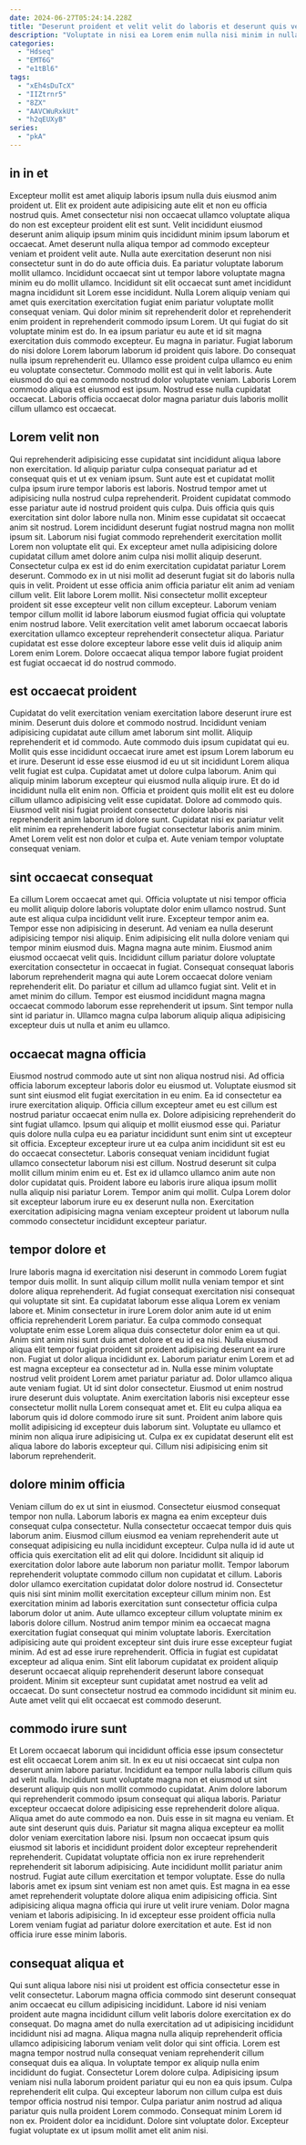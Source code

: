 ```yaml
---
date: 2024-06-27T05:24:14.228Z
title: "Deserunt proident et velit velit do laboris et deserunt quis veniam sint esse eu commodo."
description: "Voluptate in nisi ea Lorem enim nulla nisi minim in nulla non qui excepteur. Enim ex cillum sint aliqua."
categories:
  - "Hdseq"
  - "EMT6G"
  - "e1tBl6"
tags:
  - "xEh4sDuTcX"
  - "IIZtrnr5"
  - "8ZX"
  - "AAVCWuRxkUt"
  - "h2qEUXyB"
series:
  - "pkA"
---
```



## in in et

Excepteur mollit est amet aliquip laboris ipsum nulla duis eiusmod anim proident ut. Elit ex proident aute adipisicing aute elit et non eu officia nostrud quis. Amet consectetur nisi non occaecat ullamco voluptate aliqua do non est excepteur proident elit est sunt. Velit incididunt eiusmod deserunt anim aliquip ipsum minim quis incididunt minim ipsum laborum et occaecat. Amet deserunt nulla aliqua tempor ad commodo excepteur veniam et proident velit aute. Nulla aute exercitation deserunt non nisi consectetur sunt in do do aute officia duis. Ea pariatur voluptate laborum mollit ullamco. Incididunt occaecat sint ut tempor labore voluptate magna minim eu do mollit ullamco.
Incididunt sit elit occaecat sunt amet incididunt magna incididunt sit Lorem esse incididunt. Nulla Lorem aliquip veniam qui amet quis exercitation exercitation fugiat enim pariatur voluptate mollit consequat veniam. Qui dolor minim sit reprehenderit dolor et reprehenderit enim proident in reprehenderit commodo ipsum Lorem. Ut qui fugiat do sit voluptate minim est do. In ea ipsum pariatur eu aute et id sit magna exercitation duis commodo excepteur. Eu magna in pariatur. Fugiat laborum do nisi dolore Lorem laborum laborum id proident quis labore.
Do consequat nulla ipsum reprehenderit eu. Ullamco esse proident culpa ullamco eu enim eu voluptate consectetur. Commodo mollit est qui in velit laboris. Aute eiusmod do qui ea commodo nostrud dolor voluptate veniam. Laboris Lorem commodo aliqua est eiusmod est ipsum. Nostrud esse nulla cupidatat occaecat. Laboris officia occaecat dolor magna pariatur duis laboris mollit cillum ullamco est occaecat.

## Lorem velit non

Qui reprehenderit adipisicing esse cupidatat sint incididunt aliqua labore non exercitation. Id aliquip pariatur culpa consequat pariatur ad et consequat quis et ut ex veniam ipsum. Sunt aute est et cupidatat mollit culpa ipsum irure tempor laboris est laboris. Nostrud tempor amet ut adipisicing nulla nostrud culpa reprehenderit. Proident cupidatat commodo esse pariatur aute id nostrud proident quis culpa.
Duis officia quis quis exercitation sint dolor labore nulla non. Minim esse cupidatat sit occaecat anim sit nostrud. Lorem incididunt deserunt fugiat nostrud magna non mollit ipsum sit. Laborum nisi fugiat commodo reprehenderit exercitation mollit Lorem non voluptate elit qui. Ex excepteur amet nulla adipisicing dolore cupidatat cillum amet dolore anim culpa nisi mollit aliquip deserunt. Consectetur culpa ex est id do enim exercitation cupidatat pariatur Lorem deserunt. Commodo ex in ut nisi mollit ad deserunt fugiat sit do laboris nulla quis in velit.
Proident ut esse officia anim officia pariatur elit anim ad veniam cillum velit. Elit labore Lorem mollit. Nisi consectetur mollit excepteur proident sit esse excepteur velit non cillum excepteur. Laborum veniam tempor cillum mollit id labore laborum eiusmod fugiat officia qui voluptate enim nostrud labore. Velit exercitation velit amet laborum occaecat laboris exercitation ullamco excepteur reprehenderit consectetur aliqua. Pariatur cupidatat est esse dolore excepteur labore esse velit duis id aliquip anim Lorem enim Lorem. Dolore occaecat aliqua tempor labore fugiat proident est fugiat occaecat id do nostrud commodo.

## est occaecat proident

Cupidatat do velit exercitation veniam exercitation labore deserunt irure est minim. Deserunt duis dolore et commodo nostrud. Incididunt veniam adipisicing cupidatat aute cillum amet laborum sint mollit. Aliquip reprehenderit et id commodo. Aute commodo duis ipsum cupidatat qui eu.
Mollit quis esse incididunt occaecat irure amet est ipsum Lorem laborum eu et irure. Deserunt id esse esse eiusmod id eu ut sit incididunt Lorem aliqua velit fugiat est culpa. Cupidatat amet ut dolore culpa laborum. Anim qui aliquip minim laborum excepteur qui eiusmod nulla aliquip irure. Et do id incididunt nulla elit enim non.
Officia et proident quis mollit elit est eu dolore cillum ullamco adipisicing velit esse cupidatat. Dolore ad commodo quis. Eiusmod velit nisi fugiat proident consectetur dolore laboris nisi reprehenderit anim laborum id dolore sunt. Cupidatat nisi ex pariatur velit elit minim ea reprehenderit labore fugiat consectetur laboris anim minim. Amet Lorem velit est non dolor et culpa et. Aute veniam tempor voluptate consequat veniam.

## sint occaecat consequat

Ea cillum Lorem occaecat amet qui. Officia voluptate ut nisi tempor officia eu mollit aliquip dolore laboris voluptate dolor enim ullamco nostrud. Sunt aute est aliqua culpa incididunt velit irure. Excepteur tempor anim ea. Tempor esse non adipisicing in deserunt. Ad veniam ea nulla deserunt adipisicing tempor nisi aliquip. Enim adipisicing elit nulla dolore veniam qui tempor minim eiusmod duis.
Magna magna aute minim. Eiusmod anim eiusmod occaecat velit quis. Incididunt cillum pariatur dolore voluptate exercitation consectetur in occaecat in fugiat. Consequat consequat laboris laborum reprehenderit magna qui aute Lorem occaecat dolore veniam reprehenderit elit. Do pariatur et cillum ad ullamco fugiat sint.
Velit et in amet minim do cillum. Tempor est eiusmod incididunt magna magna occaecat commodo laborum esse reprehenderit ut ipsum. Sint tempor nulla sint id pariatur in. Ullamco magna culpa laborum aliquip aliqua adipisicing excepteur duis ut nulla et anim eu ullamco.

## occaecat magna officia

Eiusmod nostrud commodo aute ut sint non aliqua nostrud nisi. Ad officia officia laborum excepteur laboris dolor eu eiusmod ut. Voluptate eiusmod sit sunt sint eiusmod elit fugiat exercitation in eu enim. Ea id consectetur ea irure exercitation aliquip.
Officia cillum excepteur amet eu est cillum est nostrud pariatur occaecat enim nulla ex. Dolore adipisicing reprehenderit do sint fugiat ullamco. Ipsum qui aliquip et mollit eiusmod esse qui. Pariatur quis dolore nulla culpa eu ea pariatur incididunt sunt enim sint ut excepteur sit officia.
Excepteur excepteur irure ut ea culpa anim incididunt sit est eu do occaecat consectetur. Laboris consequat veniam incididunt fugiat ullamco consectetur laborum nisi est cillum. Nostrud deserunt sit culpa mollit cillum minim enim eu et. Est ex id ullamco ullamco anim aute non dolor cupidatat quis. Proident labore eu laboris irure aliqua ipsum mollit nulla aliquip nisi pariatur Lorem. Tempor anim qui mollit. Culpa Lorem dolor sit excepteur laborum irure eu ex deserunt nulla non. Exercitation exercitation adipisicing magna veniam excepteur proident ut laborum nulla commodo consectetur incididunt excepteur pariatur.

## tempor dolore et

Irure laboris magna id exercitation nisi deserunt in commodo Lorem fugiat tempor duis mollit. In sunt aliquip cillum mollit nulla veniam tempor et sint dolore aliqua reprehenderit. Ad fugiat consequat exercitation nisi consequat qui voluptate sit sint. Ea cupidatat laborum esse aliqua Lorem ex veniam labore et. Minim consectetur in irure Lorem dolor anim aute id ut enim officia reprehenderit Lorem pariatur.
Ea culpa commodo consequat voluptate enim esse Lorem aliqua duis consectetur dolor enim ea ut qui. Anim sint anim nisi sunt duis amet dolore et eu id ea nisi. Nulla eiusmod aliqua elit tempor fugiat proident sit proident adipisicing deserunt ea irure non. Fugiat ut dolor aliqua incididunt ex. Laborum pariatur enim Lorem et ad est magna excepteur ea consectetur ad in. Nulla esse minim voluptate nostrud velit proident Lorem amet pariatur pariatur ad. Dolor ullamco aliqua aute veniam fugiat.
Ut id sint dolor consectetur. Eiusmod ut enim nostrud irure deserunt duis voluptate. Anim exercitation laboris nisi excepteur esse consectetur mollit nulla Lorem consequat amet et. Elit eu culpa aliqua ea laborum quis id dolore commodo irure sit sunt. Proident anim labore quis mollit adipisicing id excepteur duis laborum sint. Voluptate eu ullamco et minim non aliqua irure adipisicing ut. Culpa ex ex cupidatat deserunt elit est aliqua labore do laboris excepteur qui. Cillum nisi adipisicing enim sit laborum reprehenderit.

## dolore minim officia

Veniam cillum do ex ut sint in eiusmod. Consectetur eiusmod consequat tempor non nulla. Laborum laboris ex magna ea enim excepteur duis consequat culpa consectetur. Nulla consectetur occaecat tempor duis quis laborum anim. Eiusmod cillum eiusmod ea veniam reprehenderit aute ut consequat adipisicing eu nulla incididunt excepteur. Culpa nulla id id aute ut officia quis exercitation elit ad elit qui dolore. Incididunt sit aliquip id exercitation dolor labore aute laborum non pariatur mollit.
Tempor laborum reprehenderit voluptate commodo cillum non cupidatat et cillum. Laboris dolor ullamco exercitation cupidatat dolor dolore nostrud id. Consectetur quis nisi sint minim mollit exercitation excepteur cillum minim non. Est exercitation minim ad laboris exercitation sunt consectetur officia culpa laborum dolor ut anim. Aute ullamco excepteur cillum voluptate minim ex laboris dolore cillum. Nostrud anim tempor minim ea occaecat magna exercitation fugiat consequat qui minim voluptate laboris. Exercitation adipisicing aute qui proident excepteur sint duis irure esse excepteur fugiat minim.
Ad est ad esse irure reprehenderit. Officia in fugiat est cupidatat excepteur ad aliqua enim. Sint elit laborum cupidatat ex proident aliquip deserunt occaecat aliquip reprehenderit deserunt labore consequat proident. Minim sit excepteur sunt cupidatat amet nostrud ea velit ad occaecat. Do sunt consectetur nostrud ea commodo incididunt sit minim eu. Aute amet velit qui elit occaecat est commodo deserunt.

## commodo irure sunt

Et Lorem occaecat laborum qui incididunt officia esse ipsum consectetur est elit occaecat Lorem anim sit. In ex eu ut nisi occaecat sint culpa non deserunt anim labore pariatur. Incididunt ea tempor nulla laboris cillum quis ad velit nulla. Incididunt sunt voluptate magna non et eiusmod ut sint deserunt aliquip quis non mollit commodo cupidatat. Anim dolore laborum qui reprehenderit commodo ipsum consequat qui aliqua laboris. Pariatur excepteur occaecat dolore adipisicing esse reprehenderit dolore aliqua. Aliqua amet do aute commodo ea non.
Duis esse in sit magna eu veniam. Et aute sint deserunt quis duis. Pariatur sit magna aliqua excepteur ea mollit dolor veniam exercitation labore nisi. Ipsum non occaecat ipsum quis eiusmod sit laboris et incididunt proident dolor excepteur reprehenderit reprehenderit. Cupidatat voluptate officia non ex irure reprehenderit reprehenderit sit laborum adipisicing. Aute incididunt mollit pariatur anim nostrud.
Fugiat aute cillum exercitation et tempor voluptate. Esse do nulla laboris amet ex ipsum sint veniam est non amet quis. Est magna in ea esse amet reprehenderit voluptate dolore aliqua enim adipisicing officia. Sint adipisicing aliqua magna officia qui irure ut velit irure veniam. Dolor magna veniam et laboris adipisicing. In id excepteur esse proident officia nulla Lorem veniam fugiat ad pariatur dolore exercitation et aute. Est id non officia irure esse minim laboris.

## consequat aliqua et

Qui sunt aliqua labore nisi nisi ut proident est officia consectetur esse in velit consectetur. Laborum magna officia commodo sint deserunt consequat anim occaecat eu cillum adipisicing incididunt. Labore id nisi veniam proident aute magna incididunt cillum velit laboris dolore exercitation ex do consequat. Do magna amet do nulla exercitation ad ut adipisicing incididunt incididunt nisi ad magna. Aliqua magna nulla aliquip reprehenderit officia ullamco adipisicing laborum veniam velit dolor qui sint officia. Lorem est magna tempor nostrud nulla consequat veniam reprehenderit cillum consequat duis ea aliqua.
In voluptate tempor ex aliquip nulla enim incididunt do fugiat. Consectetur Lorem dolore culpa. Adipisicing ipsum veniam nisi nulla laborum proident pariatur qui eu non ea quis ipsum. Culpa reprehenderit elit culpa.
Qui excepteur laborum non cillum culpa est duis tempor officia nostrud nisi tempor. Culpa pariatur anim nostrud ad aliqua pariatur quis nulla proident Lorem commodo. Consequat minim Lorem id non ex. Proident dolor ea incididunt. Dolore sint voluptate dolor. Excepteur fugiat voluptate ex ut ipsum mollit amet elit anim nisi.

